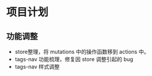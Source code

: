 # 项目计划

## 功能调整
* store整理，将 mutations 中的操作函数移到 actions 中。
* tags-nav 功能梳理，修复因 store 调整引起的 bug
* tags-nav 样式调整
